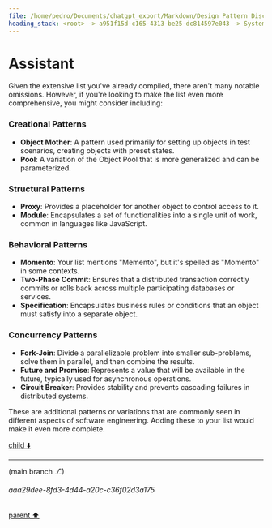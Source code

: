 ```yaml
---
file: /home/pedro/Documents/chatgpt_export/Markdown/Design Pattern Discussion.md
heading_stack: <root> -> a951f15d-c165-4313-be25-dc814597e043 -> System -> 03985b6c-29ae-41b6-92e5-e42d445643dd -> System -> aaa24614-b737-4538-9e3c-c9866b7ef27a -> User -> b7a138d2-d995-484d-a7ba-5203e4b28814 -> Assistant -> Creational Patterns -> Structural Patterns -> Behavioral Patterns -> Concurrency Patterns -> aaa2f43a-3d05-441d-80ca-0a9a313b65a8 -> User -> d289c4b5-36bb-4465-aa3f-5cd47e95991f -> Assistant
---
```

# Assistant

Given the extensive list you've already compiled, there aren't many notable omissions. However, if you're looking to make the list even more comprehensive, you might consider including:

### Creational Patterns
- **Object Mother**: A pattern used primarily for setting up objects in test scenarios, creating objects with preset states.
- **Pool**: A variation of the Object Pool that is more generalized and can be parameterized.

### Structural Patterns
- **Proxy**: Provides a placeholder for another object to control access to it.
- **Module**: Encapsulates a set of functionalities into a single unit of work, common in languages like JavaScript.

### Behavioral Patterns
- **Momento**: Your list mentions "Memento", but it's spelled as "Momento" in some contexts.
- **Two-Phase Commit**: Ensures that a distributed transaction correctly commits or rolls back across multiple participating databases or services.
- **Specification**: Encapsulates business rules or conditions that an object must satisfy into a separate object.

### Concurrency Patterns
- **Fork-Join**: Divide a parallelizable problem into smaller sub-problems, solve them in parallel, and then combine the results.
- **Future and Promise**: Represents a value that will be available in the future, typically used for asynchronous operations.
- **Circuit Breaker**: Provides stability and prevents cascading failures in distributed systems.
  
These are additional patterns or variations that are commonly seen in different aspects of software engineering. Adding these to your list would make it even more complete.

[child ⬇️](#aaa29dee-8fd3-4d44-a20c-c36f02d3a175)

---

(main branch ⎇)
###### aaa29dee-8fd3-4d44-a20c-c36f02d3a175
[parent ⬆️](#d289c4b5-36bb-4465-aa3f-5cd47e95991f)
